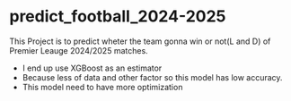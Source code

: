 # predict_football_2024-2025
This Project is to predict wheter the team gonna win or not(L and D) of Premier Leauge 2024/2025 matches.

* I end up use XGBoost as an estimator 
* Because less of data and other factor so this model has low accuracy.
* This model need to have more optimization